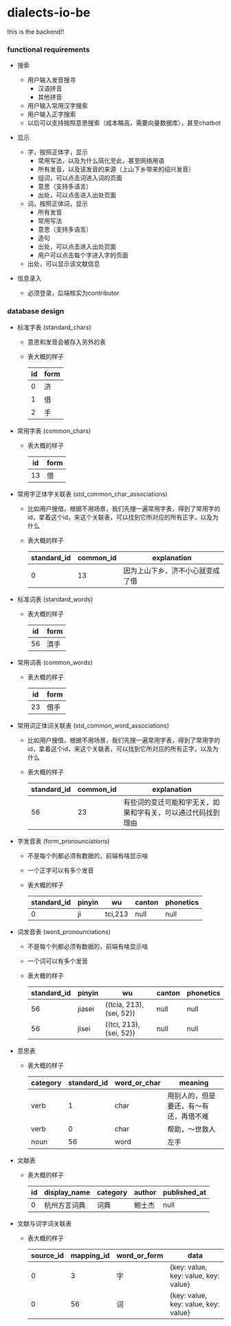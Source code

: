 # dialects-io-be

this is the backend!!

### functional requirements

* 搜索
    * 用户输入发音搜寻
        * 汉语拼音
        * 其他拼音
    * 用户输入常用汉字搜索
    * 用户输入正字搜索
    * 以后可以支持按照意思搜索（成本略高，需要向量数据库），甚至chatbot

* 显示
    * 字，按照正体字，显示 
        * 常用写法，以及为什么简化至此，甚至网络用语
        * 所有发音，以及该发音的来源（上山下乡带来的绍兴发音）
        * 组词，可以点击词进入词的页面
        * 意思（支持多语言）
        * 出处，可以点击进入出处页面
    * 词，按照正体词，显示
        * 所有发音
        * 常用写法
        * 意思（支持多语言）
        * 造句
        * 出处，可以点击进入出处页面
        * 用户可以点击每个字进入字的页面
    * 出处，可以显示该文献信息

* 信息录入
    * 必须登录，后端核实为contributor

### database design

* 标准字表 (standard_chars)

    * 意思和发音会被存入另外的表
    * 表大概的样子

        | id | form |
        |----|------|
        | 0  | 济   |
        | 1  | 借   | 
        | 2 | 手   |  


* 常用字表 (common_chars)

    * 表大概的样子

        | id | form |
        |----|------|
        | 13  | 借   |

* 常用字正体字关联表 (std_common_char_associations)

    * 比如用户搜借，根据不用场景，我们先搜一遍常用字表，得到了常用字的id，拿着这个id，来这个关联表，可以找到它所对应的所有正字，以及为什么
    * 表大概的样子

        | standard_id | common_id | explanation  | 
        |------|---|----|
        |  0   | 13 |  因为上山下乡，济不小心就变成了借 |


* 标准词表 (standard_words)

    * 表大概的样子

        | id | form | 
        |----|------|
        | 56  | 濟手 

* 常用词表 (common_words)

    * 表大概的样子

        | id | form |
        |----|------|
        | 23  | 借手 |

* 常用词正体词关联表 (std_common_word_associations)

    * 比如用户搜借，根据不用场景，我们先搜一遍常用字表，得到了常用字的id，拿着这个id，来这个关联表，可以找到它所对应的所有正字，以及为什么
    * 表大概的样子

        | standard_id | common_id | explanation  | 
        |------|---|----|
        |  56   | 23 |  有些词的变迁可能和字无关，如果和字有关，可以通过代码找到理由 |

* 字发音表 (form_pronounciations)

    * 不是每个列都必须有数据的，前端有啥显示啥
    * 一个正字可以有多个发音
    * 表大概的样子

        |  standard_id | pinyin | wu  | canton | phonetics
        |----|---|---|-----|-----|
        | 0 |  ji | tci,213  | null |  null  |

* 词发音表 (word_pronounciations)

    * 不是每个列都必须有数据的，前端有啥显示啥
    * 一个词可以有多个发音
    * 表大概的样子

        |  standard_id | pinyin | wu  | canton | phonetics
        |----|---|---|-----|-----|
        | 56 |  jiasei | ((tcia, 213),(sei, 52)) | null |  null  |
        | 56 |  jisei | ((tci, 213),(sei, 52))  | null |  null  |

* 意思表

    * 表大概的样子

        | category | standard_id | word_or_char | meaning |
        |--------|-----|----|----|
        | verb | 1 | char | 用别人的，但是要还，有～有还，再借不难
        | verb | 0 | char | 帮助，～世救人
        | noun | 56 | word | 左手


* 文献表

    * 表大概的样子

        |  id | display_name | category | author  | published_at
        |----|---|---|----|----|
        | 0 |  杭州方言词典 |  词典 |  鲍士杰 | null

* 文献与词字词关联表

    * 表大概的样子

        | source_id | mapping_id | word_or_form | data |
        |--------|-----|----|----|
        | 0 | 3 | 字 | {key: value, key: value, key: value}
        | 0 | 56 | 词 | {key: value, key: value, key: value}

